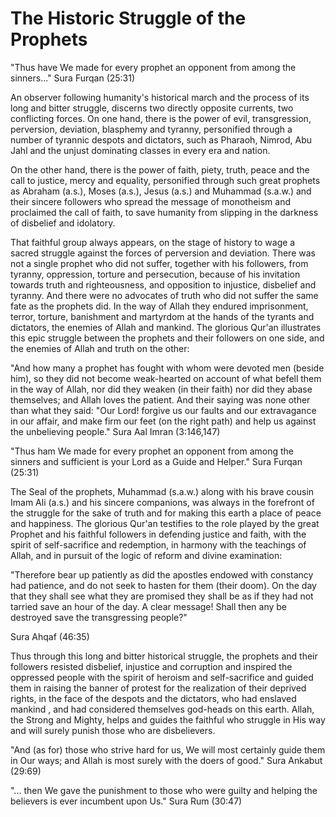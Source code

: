 The Historic Struggle of the Prophets
=====================================

"Thus have We made for every prophet an opponent from among the
sinners..."
Sura Furqan (25:31)

An observer following humanity's historical march and the process of
its long and bitter struggle, discerns two directly opposite currents,
two conflicting forces. On one hand, there is the power of evil,
transgression, perversion, deviation, blasphemy and tyranny, personified
through a number of tyrannic despots and dictators, such as Pharaoh,
Nimrod, Abu Jahl and the unjust dominating classes in every era and
nation.

On the other hand, there is the power of faith, piety, truth, peace and
the call to justice, mercy and equality, personified through such great
prophets as Abraham (a.s.), Moses (a.s.), Jesus (a.s.) and Muhammad
(s.a.w.) and their sincere followers who spread the message of
monotheism and proclaimed the call of faith, to save humanity from
slipping in the darkness of disbelief and idolatory.

That faithful group always appears, on the stage of history to wage a
sacred struggle against the forces of perversion and deviation. There
was not a single prophet who did not suffer, together with his
followers, from tyranny, oppression, torture and persecution, because of
his invitation towards truth and righteousness, and opposition to
injustice, disbelief and tyranny. And there were no advocates of truth
who did not suffer the same fate as the prophets did. In the way of
Allah they endured imprisonment, terror, torture, banishment and
martyrdom at the hands of the tyrants and dictators, the enemies of
Allah and mankind. The glorious Qur'an illustrates this epic struggle
between the prophets and their followers on one side, and the enemies of
Allah and truth on the other:

"And how many a prophet has fought with whom were devoted men (beside
him), so they did not become weak-hearted on account of what befell them
in the way of Allah, nor did they weaken (in their faith) nor did they
abase themselves; and Allah loves the patient. And their saying was none
other than what they said: "Our Lord! forgive us our faults and our
extravagance in our affair, and make firm our feet (on the right path)
and help us against the unbelieving people."
Sura Aal Imran (3:146,147)

"Thus ham We made for every prophet an opponent from among the sinners
and sufficient is your Lord as a Guide and Helper."
Sura Furqan (25:31)

The Seal of the prophets, Muhammad (s.a.w.) along with his brave cousin
Imam Ali (a.s.) and his sincere companions, was always in the forefront
of the struggle for the sake of truth and for making this earth a place
of peace and happiness. The glorious Qur'an testifies to the role played
by the great Prophet and his faithful followers in defending justice and
faith, with the spirit of self-sacrifice and redemption, in harmony with
the teachings of Allah, and in pursuit of the logic of reform and divine
examination:

"Therefore bear up patiently as did the apostles endowed with constancy
had patience, and do not seek to hasten for them (their doom). On the
day that they shall see what they are promised they shall be as if they
had not tarried save an hour of the day. A clear message! Shall then any
be destroyed save the transgressing people?"

Sura Ahqaf (46:35)

Thus through this long and bitter historical struggle, the prophets and
their followers resisted disbelief, injustice and corruption and
inspired the oppressed people with the spirit of heroism and
self-sacrifice and guided them in raising the banner of protest for the
realization of their deprived rights, in the face of the despots and the
dictators, who had enslaved mankind , and had considered themselves
god-heads on this earth. Allah, the Strong and Mighty, helps and guides
the faithful who struggle in His way and will surely punish those who
are disbelievers.

"And (as for) those who strive hard for us, We will most certainly
guide them in Our ways; and Allah is most surely with the doers of
good."
Sura Ankabut (29:69)

"... then We gave the punishment to those who were guilty and helping
the believers is ever incumbent upon Us."
Sura Rum (30:47)


